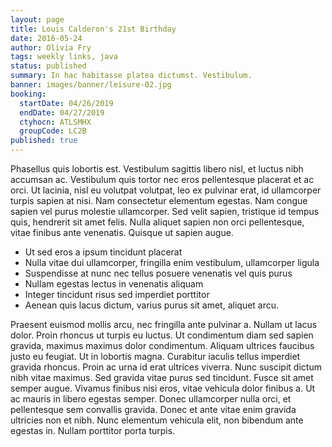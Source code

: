 ```yaml
---
layout: page
title: Louis Calderon's 21st Birthday
date: 2016-05-24
author: Olivia Fry
tags: weekly links, java
status: published
summary: In hac habitasse platea dictumst. Vestibulum.
banner: images/banner/leisure-02.jpg
booking:
  startDate: 04/26/2019
  endDate: 04/27/2019
  ctyhocn: ATLSMHX
  groupCode: LC2B
published: true
---
```

Phasellus quis lobortis est. Vestibulum sagittis libero nisl, et luctus nibh accumsan ac. Vestibulum quis tortor nec eros pellentesque placerat et ac orci. Ut lacinia, nisl eu volutpat volutpat, leo ex pulvinar erat, id ullamcorper turpis sapien at nisi. Nam consectetur elementum egestas. Nam congue sapien vel purus molestie ullamcorper. Sed velit sapien, tristique id tempus quis, hendrerit sit amet felis. Nulla aliquet sapien non orci pellentesque, vitae finibus ante venenatis. Quisque ut sapien augue.

* Ut sed eros a ipsum tincidunt placerat
* Nulla vitae dui ullamcorper, fringilla enim vestibulum, ullamcorper ligula
* Suspendisse at nunc nec tellus posuere venenatis vel quis purus
* Nullam egestas lectus in venenatis aliquam
* Integer tincidunt risus sed imperdiet porttitor
* Aenean quis lacus dictum, varius purus sit amet, aliquet arcu.

Praesent euismod mollis arcu, nec fringilla ante pulvinar a. Nullam ut lacus dolor. Proin rhoncus ut turpis eu luctus. Ut condimentum diam sed sapien gravida, maximus maximus dolor condimentum. Aliquam ultrices faucibus justo eu feugiat. Ut in lobortis magna. Curabitur iaculis tellus imperdiet gravida rhoncus.
Proin ac urna id erat ultrices viverra. Nunc suscipit dictum nibh vitae maximus. Sed gravida vitae purus sed tincidunt. Fusce sit amet semper augue. Vivamus finibus nisi eros, vitae vehicula dolor finibus a. Ut ac mauris in libero egestas semper. Donec ullamcorper nulla orci, et pellentesque sem convallis gravida. Donec et ante vitae enim gravida ultricies non et nibh. Nunc elementum vehicula elit, non bibendum ante egestas in. Nullam porttitor porta turpis.
